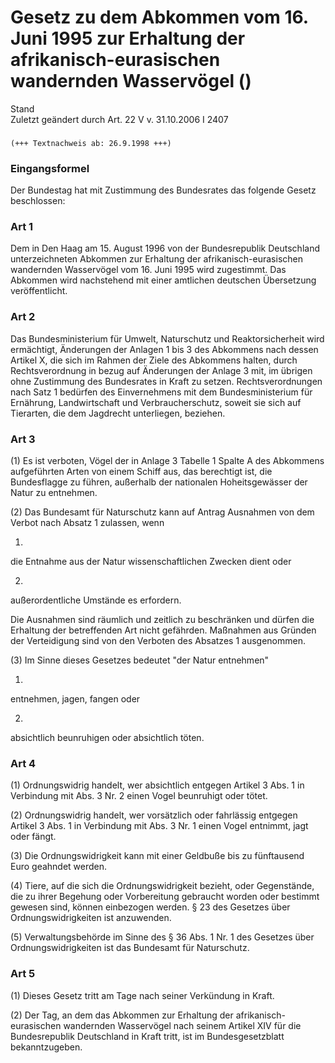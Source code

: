 Gesetz zu dem Abkommen vom 16. Juni 1995 zur Erhaltung der afrikanisch-eurasischen wandernden Wasservögel ()
============================================================================================================

Stand  
Zuletzt geändert durch Art. 22 V v. 31.10.2006 I 2407

### 

```
(+++ Textnachweis ab: 26.9.1998 +++)
```

### Eingangsformel

Der Bundestag hat mit Zustimmung des Bundesrates das folgende Gesetz beschlossen:

### Art 1

Dem in Den Haag am 15. August 1996 von der Bundesrepublik Deutschland unterzeichneten Abkommen zur Erhaltung der afrikanisch-eurasischen wandernden Wasservögel vom 16. Juni 1995 wird zugestimmt. Das Abkommen wird nachstehend mit einer amtlichen deutschen Übersetzung veröffentlicht.

### Art 2

Das Bundesministerium für Umwelt, Naturschutz und Reaktorsicherheit wird ermächtigt, Änderungen der Anlagen 1 bis 3 des Abkommens nach dessen Artikel X, die sich im Rahmen der Ziele des Abkommens halten, durch Rechtsverordnung in bezug auf Änderungen der Anlage 3 mit, im übrigen ohne Zustimmung des Bundesrates in Kraft zu setzen. Rechtsverordnungen nach Satz 1 bedürfen des Einvernehmens mit dem Bundesministerium für Ernährung, Landwirtschaft und Verbraucherschutz, soweit sie sich auf Tierarten, die dem Jagdrecht unterliegen, beziehen.

### Art 3

(1) Es ist verboten, Vögel der in Anlage 3 Tabelle 1 Spalte A des Abkommens aufgeführten Arten von einem Schiff aus, das berechtigt ist, die Bundesflagge zu führen, außerhalb der nationalen Hoheitsgewässer der Natur zu entnehmen.

(2) Das Bundesamt für Naturschutz kann auf Antrag Ausnahmen von dem Verbot nach Absatz 1 zulassen, wenn

1.  
die Entnahme aus der Natur wissenschaftlichen Zwecken dient oder

2.  
außerordentliche Umstände es erfordern.

Die Ausnahmen sind räumlich und zeitlich zu beschränken und dürfen die Erhaltung der betreffenden Art nicht gefährden. Maßnahmen aus Gründen der Verteidigung sind von den Verboten des Absatzes 1 ausgenommen.

(3) Im Sinne dieses Gesetzes bedeutet "der Natur entnehmen"

1.  
entnehmen, jagen, fangen oder

2.  
absichtlich beunruhigen oder absichtlich töten.

### Art 4

(1) Ordnungswidrig handelt, wer absichtlich entgegen Artikel 3 Abs. 1 in Verbindung mit Abs. 3 Nr. 2 einen Vogel beunruhigt oder tötet.

(2) Ordnungswidrig handelt, wer vorsätzlich oder fahrlässig entgegen Artikel 3 Abs. 1 in Verbindung mit Abs. 3 Nr. 1 einen Vogel entnimmt, jagt oder fängt.

(3) Die Ordnungswidrigkeit kann mit einer Geldbuße bis zu fünftausend Euro geahndet werden.

(4) Tiere, auf die sich die Ordnungswidrigkeit bezieht, oder Gegenstände, die zu ihrer Begehung oder Vorbereitung gebraucht worden oder bestimmt gewesen sind, können einbezogen werden. § 23 des Gesetzes über Ordnungswidrigkeiten ist anzuwenden.

(5) Verwaltungsbehörde im Sinne des § 36 Abs. 1 Nr. 1 des Gesetzes über Ordnungswidrigkeiten ist das Bundesamt für Naturschutz.

### Art 5

(1) Dieses Gesetz tritt am Tage nach seiner Verkündung in Kraft.

(2) Der Tag, an dem das Abkommen zur Erhaltung der afrikanisch-eurasischen wandernden Wasservögel nach seinem Artikel XIV für die Bundesrepublik Deutschland in Kraft tritt, ist im Bundesgesetzblatt bekanntzugeben.
